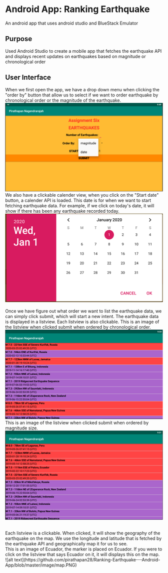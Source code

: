 # Android App: Ranking Earthquake 
An android app that uses android studio and BlueStack Emulator 
## Purpose
Used Android Studio to create a mobile app that fetches the earthquake API and displays recent updates on earthquakes based on magnitude or chronological order
## User Interface
When we first open the app, we have a drop down menu when clicking the "order by" button that allow us to select if we want to order earthquake by chronological order or the magnitude of the earthquake. 
![alt text](https://github.com/pirathapan28/Ranking-Earthquake---Android-App/blob/master/image/homescreen.PNG)
We also have a clickable calender view, when you click on the "Start date" button, a calender API is loaded. This date is for when we want to start fetching earthquake data. For example, if we click on today's date, it will show if there has been any earthquake recorded today.
![alt text](https://github.com/pirathapan28/Ranking-Earthquake---Android-App/blob/master/image/calendar.PNG)
<br> <br>
Once we have figure out what order we want to list the earthquake data, we can simply click submit, which will start a new intent. The earthquake data is displayed in a listview. Each listview is also clickable.
This is an image of the listview when clicked submit when ordered by chronological order.
![alt text](https://github.com/pirathapan28/Ranking-Earthquake---Android-App/blob/master/image/orderbydate.PNG)
This is an image of the listview when clicked submit when ordered by magnitude size. 
![alt text](https://github.com/pirathapan28/Ranking-Earthquake---Android-App/blob/master/image/orderby.PNG)

<br>
Each listview is a clickable. When clicked, it will show the geography of the earthquake on the map. We use the longitude and latitude that is fetched by the earthquake API and geographically map it for us to see.<br>
This is an image of Ecuador, the marker is placed on Ecuador. If you were to click on the listview that says Ecuador on it, it will displays this on the map. <br>
![alt text](https://github.com/pirathapan28/Ranking-Earthquake---Android-App/blob/master/image/map.PNG)
